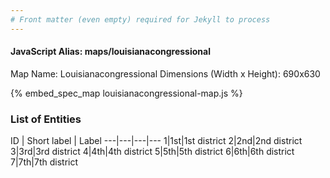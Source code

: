 ```yaml
---
# Front matter (even empty) required for Jekyll to process
---
```


#### JavaScript Alias: maps/louisianacongressional

Map Name: Louisianacongressional
Dimensions (Width x Height): 690x630



{% embed_spec_map louisianacongressional-map.js %}

### List of Entities

ID | Short label | Label
---|---|---|---
1|1st|1st district
2|2nd|2nd district
3|3rd|3rd district
4|4th|4th district
5|5th|5th district
6|6th|6th district
7|7th|7th district

